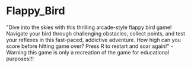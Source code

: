 # Flappy_Bird
"Dive into the skies with this thrilling arcade-style flappy bird game! Navigate your bird through challenging obstacles, collect points, and test your reflexes in this fast-paced, addictive adventure. How high can you score before hitting game over? Press R to restart and soar again!"
-Warning this game is only a recreation of the game for educational purposes!!!
